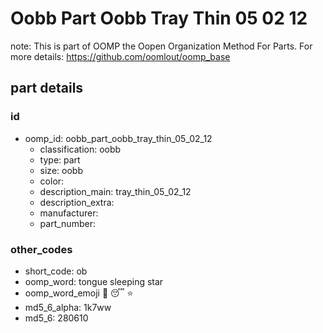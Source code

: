 # Oobb Part Oobb Tray Thin 05 02 12  

note: This is part of OOMP the Oopen Organization Method For Parts. For more details: https://github.com/oomlout/oomp_base

##  part details





### id
* oomp_id: oobb_part_oobb_tray_thin_05_02_12
  * classification: oobb
  * type: part
  * size: oobb
  * color: 
  * description_main: tray_thin_05_02_12
  * description_extra: 
  * manufacturer: 
  * part_number: 

### other_codes
* short_code: ob
* oomp_word: tongue sleeping star
* oomp_word_emoji :tongue: :sleeping: :star:
* md5_6_alpha: 1k7ww
* md5_6: 280610